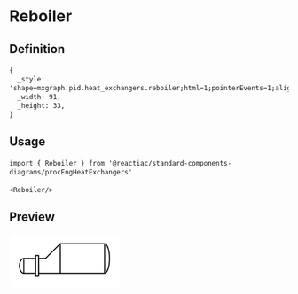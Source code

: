 # Reboiler

## Definition

```
{
  _style: 'shape=mxgraph.pid.heat_exchangers.reboiler;html=1;pointerEvents=1;align=center;verticalLabelPosition=bottom;verticalAlign=top;dashed=0;',
  _width: 91,
  _height: 33,
}
```

## Usage

```
import { Reboiler } from '@reactiac/standard-components-diagrams/procEngHeatExchangers'

<Reboiler/>
```

## Preview

<img src="./reboiler.png" width="200"/>
